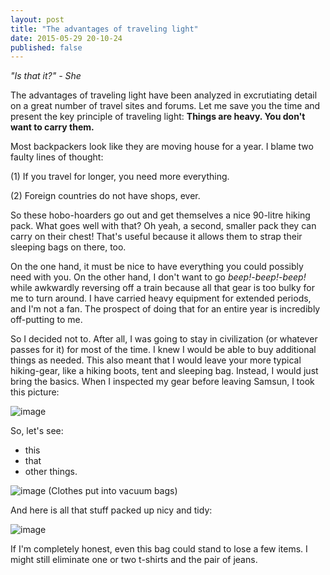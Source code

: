 ```yaml
---
layout: post
title: "The advantages of traveling light"
date: 2015-05-29 20-10-24
published: false
---
```

*"Is that it?" - She*

The advantages of traveling light have been analyzed in excrutiating detail on a great number of travel sites and forums. Let me save you the time and present the key principle of traveling light: **Things are heavy. You don't want to carry them.**


Most backpackers look like they are moving house for a year. I blame two faulty lines of thought:

(1) If you travel for longer, you need more everything.

(2) Foreign countries do not have shops, ever.

So these hobo-hoarders go out and get themselves a nice 90-litre hiking pack. What goes well with that? Oh yeah, a second, smaller pack they can carry on their chest! That's useful because it allows them to strap their sleeping bags on there, too.

On the one hand, it must be nice to have everything you could possibly need with you. On the other hand, I don't want to go *beep!*-*beep!*-*beep!* while awkwardly reversing off a train because all that gear is too bulky for me to turn around. I have carried heavy equipment for extended periods, and I'm not a fan. The prospect of doing that for an entire year is incredibly off-putting to me.

So I decided not to. After all, I was going to stay in civilization (or whatever passes for it) for most of the time. I knew I would be able to buy additional things as needed. This also meant that I would leave your more typical hiking-gear, like a hiking boots, tent and sleeping bag. Instead, I would just bring the basics. When I inspected my gear before leaving Samsun, I took this picture:

![image](http://www.escapingsloth.com/pics/IMG_20150522_112422_scaled.jpg)

So, let's see:

* this
* that
* other things.


![image](http://www.escapingsloth.com/pics/IMG_20150522_113213_scaled.jpg)
(Clothes put into vacuum bags)


And here is all that stuff packed up nicy and tidy:

![image](http://www.escapingsloth.com/pics/IMG_20150522_115332_scaled.jpg)


If I'm completely honest, even this bag could stand to lose a few items. I might still eliminate one or two t-shirts and the pair of jeans. 



